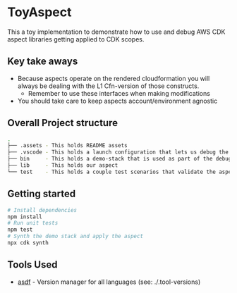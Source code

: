 # ToyAspect

This a toy implementation to demonstrate how to use and debug AWS CDK aspect libraries getting applied to CDK scopes.

## Key take aways

- Because aspects operate on the rendered cloudformation you will always be dealing with the L1 Cfn-version of those constructs.
    - Remember to use these interfaces when making modifications
- You should take care to keep aspects account/environment agnostic

## Overall Project structure

```bash
.
├── .assets - This holds README assets
├── .vscode - This holds a launch configuration that lets us debug the aspect  
├── bin     - This holds a demo-stack that is used as part of the debug harness  
├── lib     - This holds our aspect
└── test    - This holds a couple test scenarios that validate the aspect does what we expect 
```

## Getting started

```bash
# Install dependencies
npm install
# Run unit tests 
npm test
# Synth the demo stack and apply the aspect 
npx cdk synth
```

## Tools Used

- [asdf](https://asdf-vm.com/guide/getting-started.html) - Version manager for all languages (see: ./.tool-versions)